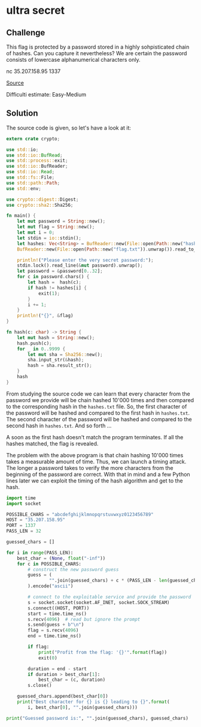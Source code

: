# ultra secret

## Challenge

This flag is protected by a password stored in a highly sohpisticated chain of hashes. Can you capture it nevertheless? We are certain the password consists of lowercase alphanumerical characters only.

nc 35.207.158.95 1337

[Source](https://35c3ctf.ccc.ac/uploads/juniorctf/ffb8d1ab6ff961419bee1cf1cddfb2e5-ultra_secret.tar)

Difficulti estimate: Easy-Medium

## Solution

The source code is given, so let's have a look at it:

```rust
extern crate crypto;

use std::io;
use std::io::BufRead;
use std::process::exit;
use std::io::BufReader;
use std::io::Read;
use std::fs::File;
use std::path::Path;
use std::env;

use crypto::digest::Digest;
use crypto::sha2::Sha256;

fn main() {
    let mut password = String::new();
    let mut flag = String::new();
    let mut i = 0;
    let stdin = io::stdin();
    let hashes: Vec<String> = BufReader::new(File::open(Path::new("hashes.txt")).unwrap()).lines().map(|x| x.unwrap()).collect();
    BufReader::new(File::open(Path::new("flag.txt")).unwrap()).read_to_string(&mut flag).unwrap();

    println!("Please enter the very secret password:");
    stdin.lock().read_line(&mut password).unwrap();
    let password = &password[0..32];
    for c in password.chars() {
        let hash =  hash(c);
        if hash != hashes[i] {
            exit(1);
        }
        i += 1;
    }
    println!("{}", &flag)
}

fn hash(c: char) -> String {
    let mut hash = String::new();
    hash.push(c);
    for _ in 0..9999 {
        let mut sha = Sha256::new();
        sha.input_str(&hash);
        hash = sha.result_str();
    }
    hash
}
```

From studying the source code we can learn that every character from the password we provide
will be chain hashed 10'000 times and then compared to the corresponding hash in the `hashes.txt` file.
So, the first character of the password will be hashed and compared to the first hash in `hashes.txt`.
The second character of the password will be hashed and compared to the second hash in `hashes.txt`.
And so forth ...

A soon as the first hash doesn't match the program terminates.
If all the hashes matched, the flag is revealed.

The problem with the above program is that chain hashing 10'000 times takes a measurable amount of time.
Thus, we can launch a timing attack.
The longer a password takes to verify the more characters from the beginning of the password are correct.
With that in mind and a few Python lines later we can exploit the timing of the hash algorithm and
get to the hash.

```python
import time
import socket

POSSIBLE_CHARS = "abcdefghijklmnopqrstuvwxyz0123456789"
HOST = "35.207.158.95"
PORT = 1337
PASS_LEN = 32

guessed_chars = []

for i in range(PASS_LEN):
    best_char = (None, float("-inf"))
    for c in POSSIBLE_CHARS:
        # construct the new password guess
        guess = (
                "".join(guessed_chars) + c * (PASS_LEN - len(guessed_chars))
        ).encode("ascii")

        # connect to the exploitable service and provide the password
        s = socket.socket(socket.AF_INET, socket.SOCK_STREAM)
        s.connect((HOST, PORT))
        start = time.time_ns()
        s.recv(4096)  # read but ignore the prompt
        s.send(guess + b"\n")
        flag = s.recv(4096)
        end = time.time_ns()

        if flag:
            print("Profit from the flag: '{}'".format(flag))
            exit(0)

        duration = end - start
        if duration > best_char[1]:
            best_char = (c, duration)
        s.close()

    guessed_chars.append(best_char[0])
    print("Best character for {} is {} leading to {}".format(
        i, best_char[0], "".join(guessed_chars)))

print("Guessed password is:", "".join(guessed_chars), guessed_chars)
```
